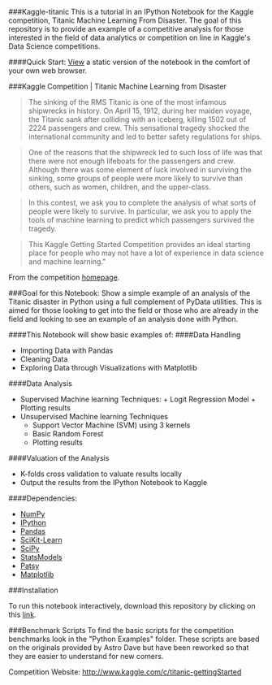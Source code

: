 ###Kaggle-titanic
This is a tutorial in an IPython Notebook for the Kaggle competition, Titanic Machine Learning From Disaster. The goal of this repository is to provide an example of a competitive analysis for those interested in the field of data analytics or competition on line in Kaggle's Data Science competitions. 

####Quick Start: [View](http://nbviewer.ipython.org/urls/raw.github.com/agconti/kaggle-titanic/master/Titanic.ipynb) a static version of the notebook in the comfort of your own web browser. 


###Kaggle Competition | Titanic Machine Learning from Disaster

>The sinking of the RMS Titanic is one of the most infamous shipwrecks in history.  On April 15, 1912, during her maiden voyage, the Titanic sank after colliding with an iceberg, killing 1502 out of 2224 passengers and crew.  This sensational tragedy shocked the international community and led to better safety regulations for ships.

>One of the reasons that the shipwreck led to such loss of life was that there were not enough lifeboats for the passengers and crew.  Although there was some element of luck involved in surviving the sinking, some groups of people were more likely to survive than others, such as women, children, and the upper-class.

>In this contest, we ask you to complete the analysis of what sorts of people were likely to survive.  In particular, we ask you to apply the tools of machine learning to predict which passengers survived the tragedy.

>This Kaggle Getting Started Competition provides an ideal starting place for people who may not have a lot of experience in data science and machine learning."

From the competition [homepage](http://www.kaggle.com/c/titanic-gettingStarted).

###Goal for this Notebook:
Show a simple example of an analysis of the Titanic disaster in Python using a full complement of PyData utilities. This is aimed for those looking to get into the field or those who are already in the field and looking to see an example of an analysis done with Python.

####This Notebook will show basic examples of: 
####Data Handling
*   Importing Data with Pandas
*   Cleaning Data
*   Exploring Data through Visualizations with Matplotlib

####Data Analysis
*    Supervised Machine learning Techniques:
    +   Logit Regression Model 
    +   Plotting results
*   Unsupervised Machine learning Techniques 
    +   Support Vector Machine (SVM) using 3 kernels
    +   Basic Random Forest
    +   Plotting results

####Valuation of the Analysis
*   K-folds cross validation to valuate results locally
*   Output the results from the IPython Notebook to Kaggle



####Dependencies:
* [NumPy](http://www.numpy.org/)
* [IPython](http://ipython.org/)
* [Pandas](http://pandas.pydata.org/)
* [SciKit-Learn](http://scikit-learn.org/stable/)
* [SciPy](http://www.scipy.org/)
* [StatsModels](http://statsmodels.sourceforge.net/)
* [Patsy](http://patsy.readthedocs.org/en/latest/)
* [Matplotlib](http://matplotlib.org/)

###Installation

To run this notebook interactively, download this repository by clicking on this [link](https://github.com/agconti/kaggle-titanic/archive/master.zip). 

###Benchmark Scripts
To find the basic scripts for the competition benchmarks look in the "Python Examples" folder. These scripts are based on the originals provided by Astro Dave but have been reworked so that they are easier to understand for new comers.

Competition Website: http://www.kaggle.com/c/titanic-gettingStarted
